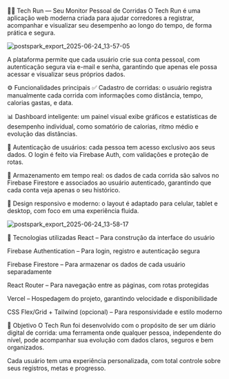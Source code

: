 🏃‍♂️ Tech Run — Seu Monitor Pessoal de Corridas
O Tech Run é uma aplicação web moderna criada para ajudar corredores a registrar, acompanhar e visualizar seu desempenho ao longo do tempo, de forma prática e segura.

![postspark_export_2025-06-24_13-57-05](https://github.com/user-attachments/assets/82257964-c320-4a4d-ad1b-2e92f44e9bf6)

A plataforma permite que cada usuário crie sua conta pessoal, com autenticação segura via e-mail e senha, garantindo que apenas ele possa acessar e visualizar seus próprios dados.

⚙️ Funcionalidades principais
✅ Cadastro de corridas: o usuário registra manualmente cada corrida com informações como distância, tempo, calorias gastas, e data.

📊 Dashboard inteligente: um painel visual exibe gráficos e estatísticas de desempenho individual, como somatório de calorias, ritmo médio e evolução das distâncias.

🔐 Autenticação de usuários: cada pessoa tem acesso exclusivo aos seus dados. O login é feito via Firebase Auth, com validações e proteção de rotas.

💾 Armazenamento em tempo real: os dados de cada corrida são salvos no Firebase Firestore e associados ao usuário autenticado, garantindo que cada conta veja apenas o seu histórico.

📱 Design responsivo e moderno: o layout é adaptado para celular, tablet e desktop, com foco em uma experiência fluida.

![postspark_export_2025-06-24_13-58-17](https://github.com/user-attachments/assets/25f5a42b-da8e-4755-9973-43b5dedd827e)

🧠 Tecnologias utilizadas
React – Para construção da interface do usuário

Firebase Authentication – Para login, registro e autenticação segura

Firebase Firestore – Para armazenar os dados de cada usuário separadamente

React Router – Para navegação entre as páginas, com rotas protegidas

Vercel – Hospedagem do projeto, garantindo velocidade e disponibilidade

CSS Flex/Grid + Tailwind (opcional) – Para responsividade e estilo moderno


🎯 Objetivo
O Tech Run foi desenvolvido com o propósito de ser um diário digital de corrida: uma ferramenta onde qualquer pessoa, independente do nível, pode acompanhar sua evolução com dados claros, seguros e bem organizados.

Cada usuário tem uma experiência personalizada, com total controle sobre seus registros, metas e progresso.


